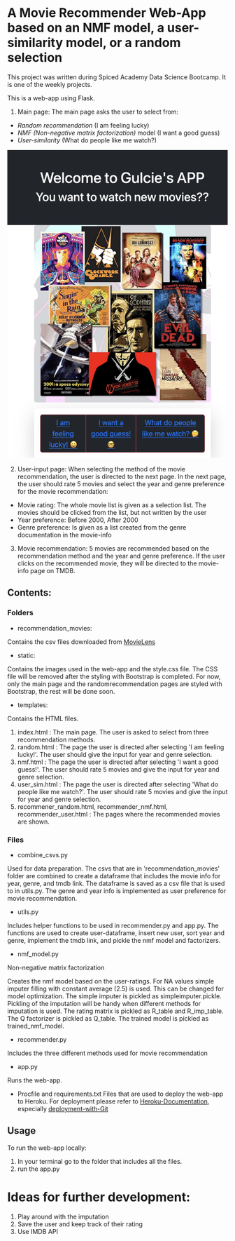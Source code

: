 # A Movie Recommender Web-App based on an NMF model, a user-similarity model, or a random selection

This project was written during Spiced Academy Data Science Bootcamp. 
It is one of the weekly projects.

This is a web-app using Flask. 
1. Main page:
The main page asks the user to select from:
- *Random recommendation* (I am feeling lucky)
- *NMF (Non-negative matrix factorization)* model (I want a good guess)
- *User-similarity* (What do people like me watch?)

![](https://github.com/gulcinvardar/movie_recommender/blob/main/example_images_of_pages/main_page.jpg)

2. User-input page:
When selecting the method of the movie recommendation, the user is directed to the next page.
In the next page, the user should rate 5 movies and select the year and genre preference for the movie recommendation:
- Movie rating: The whole movie list is given as a selection list. 
The movies should be clicked from the list, but not written by the user
- Year preference: Before 2000, After 2000
- Genre preference: Is given as a list created from the genre documentation in the movie-info

3. Movie recommendation:
5 movies are recommended based on the recommendation method and the year and genre preference. 
If the user clicks on the recommended movie, they will be directed to the movie-info page on TMDB.


## Contents:

### Folders

- recommendation_movies:

Contains the csv files downloaded from [MovieLens](http://movielens.org)

- static:

Contains the images used in the web-app and the style.css file. 
The CSS file will be removed after the styling with Bootstrap is completed. 
For now, only the main page and the randomrecommendation pages are styled with Bootstrap, the rest will be done soon.

- templates:

Contains the HTML files. 
1. index.html : The main page. The user is asked to select from three recommendation methods.
2. random.html : The page the user is directed after selecting 'I am feeling lucky!'. 
The user should give the input for year and genre selection.
3. nmf.html : The page the user is directed after selecting 'I want a good guess!'. 
The user should rate 5 movies and give the input for year and genre selection.
4. user_sim.html : The page the user is directed after selecting 'What do people like me watch?'. 
The user should rate 5 movies and give the input for year and genre selection.
5. recommener_random.html, recommender_nmf.html, recommender_user.html : The pages where the recommended movies are shown.


### Files

- combine_csvs.py

Used for data preparation. 
The csvs that are in 'recommendation_movies' folder are combined to create a dataframe that includes the movie info for year, genre, and tmdb link.
The dataframe is saved as a csv file that is used to in utils.py. 
The genre and year info is implemented as user preference for movie recommendation.

- utils.py

Includes helper functions to be used in recommender.py and app.py. 
The functions are used to create user-dataframe, insert new user, sort year and genre, implement the tmdb link, and pickle the nmf model and factorizers.

- nmf_model.py

Non-negative matrix factorization

Creates the nmf model based on the user-ratings. 
For NA values simple imputer filling with constant average (2.5) is used. This can be changed for model optimization. 
The simple imputer is pickled as simpleimputer.pickle. Pickling of the imputation will be handy when different methods for imputation is used.
The rating matrix is pickled as R_table and R_imp_table. The Q factorizer is pickled as Q_table. The trained model is pickled as trained_nmf_model.

- recommender.py

Includes the three different methods used for movie recommendation

- app.py

Runs the web-app.

- Procfile and requirements.txt 
Files that are used to deploy the web-app to Heroku. 
For deployment please refer to [Heroku-Documentation](https://devcenter.heroku.com/categories/reference), especially [deployment-with-Git](https://devcenter.heroku.com/categories/deploying-with-git)

## Usage

To run the web-app locally: 
1. In your terminal go to the folder that includes all the files.
2. run the app.py

# Ideas for further development:

1. Play around with the imputation
2. Save the user and keep track of their rating 
3. Use IMDB API 